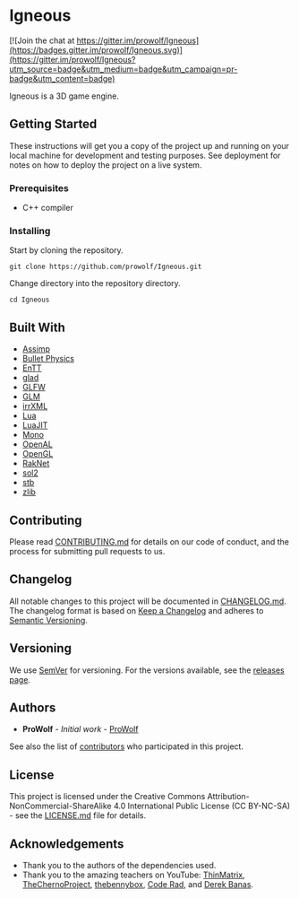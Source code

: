 # Igneous

[![Join the chat at https://gitter.im/prowolf/Igneous](https://badges.gitter.im/prowolf/Igneous.svg)](https://gitter.im/prowolf/Igneous?utm_source=badge&utm_medium=badge&utm_campaign=pr-badge&utm_content=badge)

Igneous is a 3D game engine.

## Getting Started

These instructions will get you a copy of the project up and running on your local machine for development and testing purposes. See deployment for notes on how to deploy the project on a live system.

### Prerequisites

* C++ compiler

### Installing

Start by cloning the repository.

```
git clone https://github.com/prowolf/Igneous.git
```

Change directory into the repository directory.

```
cd Igneous
```

## Built With

* [Assimp](http://assimp.sourceforge.net/)
* [Bullet Physics](http://bulletphysics.org/wordpress/)
* [EnTT](https://github.com/skypjack/entt)
* [glad](https://github.com/Dav1dde/glad)
* [GLFW](http://www.glfw.org/)
* [GLM](https://glm.g-truc.net/)
* [irrXML](http://www.ambiera.com/irrxml/)
* [Lua](https://www.lua.org/)
* [LuaJIT](http://luajit.org/)
* [Mono](https://www.mono-project.com/)
* [OpenAL](https://www.openal.org/)
* [OpenGL](https://www.opengl.org/)
* [RakNet](https://github.com/facebookarchive/RakNet)
* [sol2](https://github.com/ThePhD/sol2)
* [stb](https://github.com/nothings/stb)
* [zlib](https://www.zlib.net/)

## Contributing

Please read [CONTRIBUTING.md](CONTRIBUTING.md) for details on our code of conduct, and the process for submitting pull requests to us.

## Changelog

All notable changes to this project will be documented in [CHANGELOG.md](CHANGELOG.md). The changelog format is based on [Keep a Changelog](http://keepachangelog.com/en/1.0.0/) and adheres to [Semantic Versioning](http://semver.org/spec/v2.0.0.html).

## Versioning

We use [SemVer](http://semver.org/spec/v2.0.0.html) for versioning. For the versions available, see the [releases page](https://github.com/prowolf/Igneous/releases). 

## Authors

* **ProWolf** - *Initial work* - [ProWolf](https://github.com/prowolf)

See also the list of [contributors](https://github.com/prowolf/Igneous/graphs/contributors) who participated in this project.

## License

This project is licensed under the Creative Commons Attribution-NonCommercial-ShareAlike 4.0 International Public License (CC BY-NC-SA) - see the [LICENSE.md](LICENSE.md) file for details.

## Acknowledgements

* Thank you to the authors of the dependencies used.
* Thank you to the amazing teachers on YouTube: [ThinMatrix](https://www.youtube.com/user/ThinMatrix), [TheChernoProject](https://www.youtube.com/user/TheChernoProject), [thebennybox](https://www.youtube.com/user/thebennybox), [Code Rad](https://www.youtube.com/user/YouKondziu), and [Derek Banas](https://www.youtube.com/user/derekbanas).